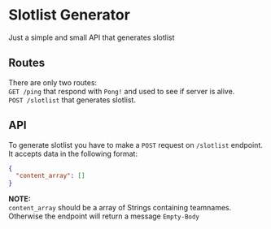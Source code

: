 # Slotlist Generator

Just a simple and small API that generates slotlist

## Routes

There are only two routes:\
`GET /ping` that respond with `Pong!` and used to see if server is alive.\
`POST /slotlist` that generates slotlist.

## API

To generate slotlist you have to make a `POST` request on `/slotlist` endpoint.
It accepts data in the following format:

```json
{
  "content_array": []
}
```

**NOTE:**  
`content_array` should be a array of Strings containing teamnames. Otherwise the endpoint will return a message `Empty-Body`
